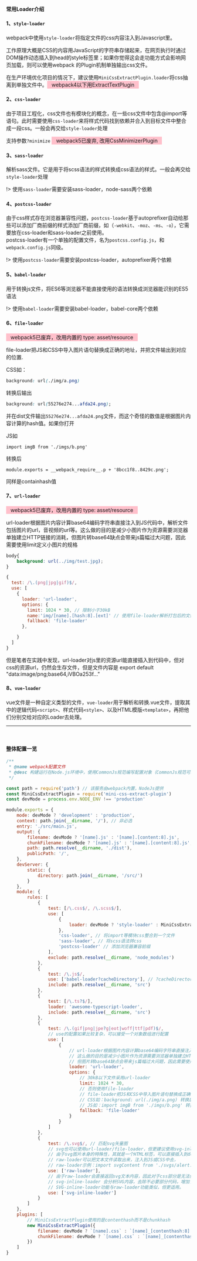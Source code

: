 #### 常用Loader介绍

#### 1、`style-loader`
webpack中使用`style-loader`将指定文件的css内容注入到Javascript里。

工作原理大概是CSS的内容用JavaScript的字符串存储起来，在网页执行时通过DOM操作动态插入到head的style标签里；如果你觉得这会走功能方式会影响网页加载，则可以使用webpack 的Plugin机制单独输出css文件。

在生产环境优化项目的情况下，建议使用`MiniCssExtractPlugin.loader`将css抽离到单独文件中。<span style="background: pink; padding: 2px 12px;">webpack4以下用ExtractTextPlugin</span>

#### 2、`css-loader`
由于项目工程化，css文件也有模块化的概念，在一些css文件中包含@import等语句。此时需要使用`css-loader`来将样式代码找到依赖并合入到目标文件中整合成一段css。一般会再交给`style-loader`处理

支持参数`?minimize` <span style="background: pink; padding: 2px 12px;">webpack5已废弃, 改用CssMinimizerPlugin</span>

#### 3、`sass-loader`
解析sass文件。它是用于将scss语法的样式转换成css语法的样式。一般会再交给`style-loader`处理

!> 使用`sass-loader`需要安装sass-loader，node-sass两个依赖

#### 4、`postcss-loader`
由于css样式存在浏览器兼容性问题，`postcss-loader`基于autoprefixer自动给那些可以添加厂商前缀的样式添加厂商前缀，如（`-webkit`、`-moz`、`-ms`、`-o`），它需要放在css-loader和sass-loader之前使用。<br>
postcss-loader有一个单独的配置文件，名为`postcss.config.js`，和`webpack.config.js`同级。

!> 使用`postcss-loader`需要安装postcss-loader，autoprefixer两个依赖

#### 5、`babel-loader`
用于转换js文件，将ES6等浏览器不能直接使用的语法转换成浏览器能识别的ES5语法

!> 使用`babel-loader`需要安装babel-loader，babel-core两个依赖


#### 6、`file-loader`
<span style="background: pink; padding: 2px 12px;">webpack5已废弃，改用内置的 type: asset/resource</span>

file-loader把JS和CSS中导入图片语句替换成正确的地址，并把文件输出到对应的位置.

CSS如：
```css
background: url(./img/a.png)
```
转换后输出
```css
background: url(55276e274...afda24.png);
```
并在dist文件输出`55276e274...afda24.png`文件，而这个奇怪的数值是根据图片内容计算的hash值。如果你打开

JS如
 ```
import imgB from './imgs/b.png'
```
转换后
```
module.exports = __webpack_require__.p + '8bcc1f8..8429c.png';
```
同样是containhash值



#### 7、`url-loader`
<span style="background: pink; padding: 2px 12px;">webpack5已废弃，改用内置的 type: asset/resource</span>

url-loader根据图片内容计算base64编码字符串直接注入到JS代码中，解析文件包括图片的url，音视频的url等。这么做的目的是减少小图片作为资源需要浏览器单独建立HTTP链接的消耗，但图片转base64缺点会带来js篇幅过大问题，因此需要使用limit定义小图片的规格
```css
body{
    background: url(../img/test.jpg);
}
```

```js
{
  test: /\.(png|jpg|gif)$/,
  use: [
    {
      loader: 'url-loader',
      options: {
        limit: 1024 * 30, // 限制小于30kB
        name:'img/[name].[hash:8].[ext]' // 使用file-loader解析打包后的文件格式，及存放位置（相对于dist目录下）
        fallback: 'file-loader'
      },

    }
  ]
}
```
但是笔者在实践中发现，url-loader对js里的资源url能直接插入到代码中，但对css的资源url，仍然会生存文件，但是文件内容是 export default "data:image/png;base64,iVBOa253f..."


#### 8、`vue-loader`
vue文件是一种自定义类型的文件，`vue-loader`用于解析和转换.vue文件，提取其中的逻辑代码`<script>`、样式代码`<style>`、以及HTML模版`<template>`，再把他们分别交给对应的Loader去处理。

---
&emsp;

#### 整体配置一览

```javascript
/**
 * @name webpack配置文件
 * @desc 构建运行在Node.js环境中，使用CommonJs规范编写配置对象（CommonJs规范可以直接运行在Node环境中）
 */

const path = require('path') // 该服务由webpack内置，NodeJs提供
const MiniCssExtractPlugin = require('mini-css-extract-plugin')
const devMode = process.env.NODE_ENV !== 'production'

module.exports = {
    mode: devMode ? 'development' : 'production',
    context: path.join(__dirname, '/'), // 非必选
    entry: './src/main.js',
    output: {
        filename: devMode ? '[name].js' : '[name].[content:8].js',
        chunkFilename: devMode ? '[name].js' : '[name].[content:8].js',
        path: path.resolve(__dirname, './dist'),
        publicPath: '/',
    },
    devServer: {
        static: {
            directory: path.join(__dirname, '/src/')
        }
    },
    module: {
        rules: [
            {
                test: [/\.css$/, /\.scss$/],
                use: [
                    {
                        loader: devMode ? 'style-loader' : MiniCssExtractPlugin.loader,
                    },
                    'css-loader', // 将import等模块css整合到一个文件
                    'sass-loader', // 将scss语法转css
                    'postcss-loader' // 添加浏览器兼容前缀
                ],
                exclude: path.resolve(__dirname, 'node_modules')
            },
            {
                test: /\.js$/,
                use: ['babel-loader?cacheDirectory'], // ?cacheDirectory参数，用户缓存babel编译结果加快重新编译速度,
                include: path.resolve(__dirname, 'src')
            },
            {
                test: [/\.ts?$/],
                loader: 'awesome-typescript-loader',
                include: path.resolve(__dirname, 'src')
            },
            {
                test: /\.(gif|png|jpe?g|eot|woff|ttf|pdf)$/,
                // use的配置如果比较复杂，可以接受一个对象数组进行配置
                use: [
                    {
                        // url-loader根据图片内容计算base64编码字符串直接注入到JS代码中
                        // 这么做的目的是减少小图片作为资源需要浏览器单独建立HTTP链接的消耗
                        // 但图片转base64缺点会带来js篇幅过大问题，因此需要使用limit定义小图片的规格
                        loader: 'url-loader',
                        options: {
                            // 30kB以下文件采用url-loader
                            limit: 1024 * 30,
                            // 否则使用file-loader
                            // file-loader把JS和CSS中导入图片语句替换成正确的地址，并把文件输出到对应的位置
                            // CSS如：background: url(./img/a.png) 转换后输出 background: url(55276e274...afda24.png); 并在dist文件输出55276e274...afda24.png文件，而这个奇怪的数值是根据图片内容计算的hash值
                            // JS如：import imgB from './imgs/b.png' 转换后 module.exports = __webpack_require__.p + '8bcc1f8..8429c.png'; 同样是containhash值
                            fallback: 'file-loader'
                        }
                    }
                ]
            },
            {
                test: /\.svg$/, // 匹配svg矢量图
                // svg也可以使用url-loader/file-loader，但更建议使用svg-inline-loader
                // 由于svg图片本身的特殊性，其就是一个HTML标签，可以直接插入到dom中使用。
                // raw-loader可以把文本文件读取出来，注入到JS或CSS中去，
                // raw-loader示例：import svgContent from './svgs/alert.svg' 转换后 module.exports = "<svg xmlns=\"http://www.w3.org/2000/svg\"...</svg>"，地址转换成<svg>html标签后，直接插入dom即document.querySelector('app').innerHTML = svgContent
                use: ['raw-loader'],
                // 由于raw-loader会直接返回svg文本内容，因此对于css部分是无法使用的。另外raw-loader会返回svg全内容，不会做优化
                // svg-inline-loader 会分析SVG内容，去除不必要部分代码，增加了对SVG的压缩功能。
                // SVG-inline-loader功能与raw-loader功能类似，但更适用。
                use: ['svg-inline-loader']
            }
        ]
    },
    plugins: [
        // MiniCssExtractPlugin使用的是contenthash而不是chunkhash
        new MiniCssExtractPlugin({
            filename: devMode ? `[name].css` : `[name]_[contenthash:8].css`,
            chunkFilename: devMode ? `[name].css` : `[name]_[contenthash:8].css`
        })
    ]
}
```